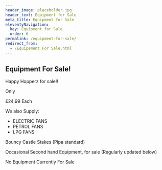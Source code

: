 ```yaml
---
header_image: placeholder.jpg
header_text: Equipment for Sale
meta_title: Equipment for Sale
eleventyNavigation:
  key: Equipment for Sale
  order: 6
permalink: /equipment-for-sale/
redirect_from:
  - /Equipement For Sale.html
---
```

## Equipment For Sale!

Happy Hopperz for sale!!

Only

£24.99 Each

We also Supply:

- ELECTRIC FANS
- PETROL FANS
- LPG FANS

Bouncy Castle Stakes (Pipa standard)

Occasional Second hand Equipment, for sale
(Regularly updated below)

No Equipment Currently For Sale
